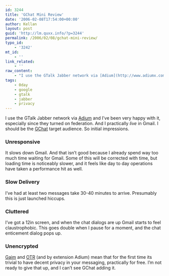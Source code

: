 ```yaml
---
id: 3244
title: 'GChat Mini Review'
date: '2006-02-08T17:54:00+00:00'
author: Kellan
layout: post
guid: 'http://lm.quxx.info/?p=3244'
permalink: /2006/02/08/gchat-mini-review/
typo_id:
    - '3242'
mt_id:
    - ''
link_related:
    - ''
raw_content:
    - "I use the GTalk Jabber network via [Adium](http://www.adiumx.com/) and I\\'ve been very happy with it, especially since they turned on federation.  And I practically *live* in Gmail.  I should be the [GChat](http://www.techcrunch.com/2006/02/06/gmail-chat-to-launch-tomorrow/) target audience.  So initial impressions.\r\n\r\n### Unresponsive\r\n\r\nIt slows down Gmail.  And that isn\\'t good because I already spend way too much time waiting for Gmail.  Some of this will be corrected with time, but loading time is noticeably slower, and it feels like day to day operations have taken a performance hit as well.\r\n\r\n### Slow Delivery\r\n\r\nI\\'ve had at least two messages take 30-40 minutes to arrive.  Presumably this is just launched hiccups.\r\n\r\n### Cluttered\r\n\r\nI\\'ve got a 12in screen, and when the chat dialogs are up Gmail starts to feel claustrophobic.  This goes double when I pause for a moment, and the chat enticement dialog pops up.   \r\n\r\n### Unencrypted\r\n\r\n[Gaim](http://gaim.sourceforge.net/) and [OTR](http://www.cypherpunks.ca/otr/) (and by extension Adium) mean that for the first time its trivial to have decent privacy in your messaging, practically for free.  I\\'m not ready to give that up, and I can\\'t see GChat adding it."
tags:
    - 0day
    - google
    - gtalk
    - jabber
    - privacy
---
```


I use the GTalk Jabber network via [Adium](http://www.adiumx.com/) and I’ve been very happy with it, especially since they turned on federation. And I practically *live* in Gmail. I should be the [GChat](http://www.techcrunch.com/2006/02/06/gmail-chat-to-launch-tomorrow/) target audience. So initial impressions.

### Unresponsive

It slows down Gmail. And that isn’t good because I already spend way too much time waiting for Gmail. Some of this will be corrected with time, but loading time is noticeably slower, and it feels like day to day operations have taken a performance hit as well.

### Slow Delivery

I’ve had at least two messages take 30-40 minutes to arrive. Presumably this is just launched hiccups.

### Cluttered

I’ve got a 12in screen, and when the chat dialogs are up Gmail starts to feel claustrophobic. This goes double when I pause for a moment, and the chat enticement dialog pops up.

### Unencrypted

[Gaim](http://gaim.sourceforge.net/) and [OTR](http://www.cypherpunks.ca/otr/) (and by extension Adium) mean that for the first time its trivial to have decent privacy in your messaging, practically for free. I’m not ready to give that up, and I can’t see GChat adding it.